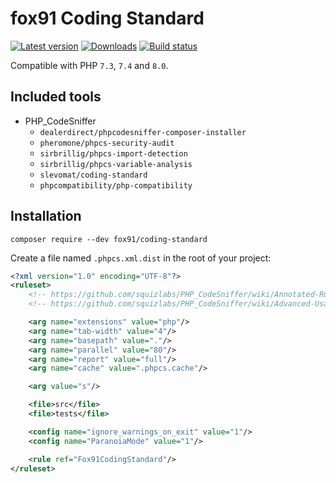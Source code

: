 # fox91 Coding Standard

[![Latest version](https://img.shields.io/packagist/v/fox91/coding-standard.svg?colorB=007EC6)](https://packagist.org/packages/fox91/coding-standard)
[![Downloads](https://img.shields.io/packagist/dt/fox91/coding-standard.svg?colorB=007EC6)](https://packagist.org/packages/fox91/coding-standard)
[![Build status](https://github.com/fox91/php-coding-standard/workflows/php-ci/badge.svg?branch=main)](https://github.com/fox91/php-coding-standard/actions?query=workflow%3Aphp-ci+branch%3Amain)

Compatible with PHP `7.3`, `7.4` and `8.0`.

## Included tools

- PHP_CodeSniffer
    + `dealerdirect/phpcodesniffer-composer-installer`
    + `pheromone/phpcs-security-audit`
    + `sirbrillig/phpcs-import-detection`
    + `sirbrillig/phpcs-variable-analysis`
    + `slevomat/coding-standard`
    + `phpcompatibility/php-compatibility`

## Installation

```bsh
composer require --dev fox91/coding-standard
```

Create a file named `.phpcs.xml.dist` in the root of your project:

```xml
<?xml version="1.0" encoding="UTF-8"?>
<ruleset>
    <!-- https://github.com/squizlabs/PHP_CodeSniffer/wiki/Annotated-Ruleset -->
    <!-- https://github.com/squizlabs/PHP_CodeSniffer/wiki/Advanced-Usage -->

    <arg name="extensions" value="php"/>
    <arg name="tab-width" value="4"/>
    <arg name="basepath" value="."/>
    <arg name="parallel" value="80"/>
    <arg name="report" value="full"/>
    <arg name="cache" value=".phpcs.cache"/>

    <arg value="s"/>

    <file>src</file>
    <file>tests</file>

    <config name="ignore_warnings_on_exit" value="1"/>
    <config name="ParanoiaMode" value="1"/>

    <rule ref="Fox91CodingStandard"/>
</ruleset>
```
